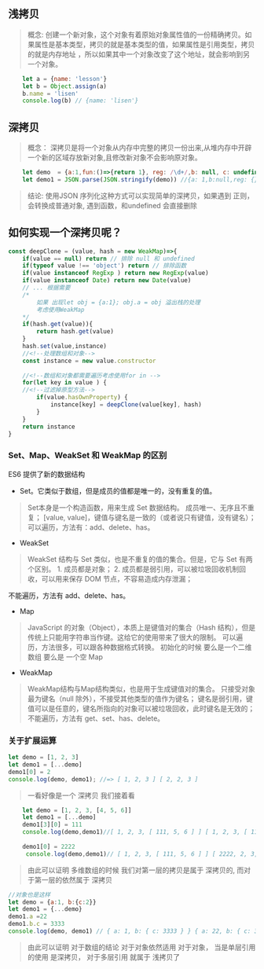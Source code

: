 ## 浅拷贝
>概念: 创建一个新对象，这个对象有着原始对象属性值的一份精确拷贝。如果属性是基本类型，拷贝的就是基本类型的值，如果属性是引用类型，拷贝的就是内存地址 ，所以如果其中一个对象改变了这个地址，就会影响到另一个对象。
```javascript
    let a = {name: 'lesson'}
    let b = Object.assign(a)
    b.name = 'lisen'
    console.log(b) // {name: 'lisen'}
```
## 深拷贝
> 概念： 深拷贝是将一个对象从内存中完整的拷贝一份出来,从堆内存中开辟一个新的区域存放新对象,且修改新对象不会影响原对象。

```javascript
    let demo  = {a:1,fun:()=>{return 1}, reg: /\d+/,b: null, c: undefined }
    let demo1 = JSON.parse(JSON.stringify(demo)) //{a: 1,b:null,reg: {}}
```
>结论: 使用JSON 序列化这种方式可以实现简单的深拷贝，如果遇到 正则，会转换成普通对象, 遇到函数，和undefined 会直接删除
## 如何实现一个深拷贝呢？ 
```javascript
const deepClone = (value, hash = new WeakMap)=>{
    if(value == null) return // 排除 null 和 undefined
    if(typeof value !== 'object') return // 排除函数
    if(value instanceof RegExp ) return new RegExp(value)
    if(value instanceof Date) return new Date(value)
    // ... 根据需要 
    /*
        如果 出现let obj = {a:1}; obj.a = obj 溢出栈的处理
        考虑使用WeakMap
    */
    if(hash.get(value)){
        return hash.get(value)
    }
    hash.set(value,instance)
    //<!--处理数组和对象-->
    const instance = new value.constructor
    
    //<!--数组和对象都需要遍历考虑使用for in -->
    for(let key in value ) {
    //<!--过滤掉原型方法-->
        if(value.hasOwnProperty) {
            instance[key] = deepClone(value[key], hash)
        }
    }
    return instance
}
```
### Set、Map、WeakSet 和 WeakMap 的区别
ES6 提供了新的数据结构 
+ Set。它类似于数组，但是成员的值都是唯一的，没有重复的值。

> Set本身是一个构造函数，用来生成 Set 数据结构。
成员唯一、无序且不重复；
[value, value]，键值与键名是一致的（或者说只有键值，没有键名）；
可以遍历，方法有：add、delete、has。

+ WeakSet

> WeakSet 结构与 Set 类似，也是不重复的值的集合。但是，它与 Set 有两个区别。
    1. 成员都是对象；
    2. 成员都是弱引用，可以被垃圾回收机制回收，可以用来保存 DOM 节点，不容易造成内存泄漏；
    
不能遍历，方法有 add、delete、has。

+ Map

> JavaScript 的对象（Object），本质上是键值对的集合（Hash 结构），但是传统上只能用字符串当作键。这给它的使用带来了很大的限制。
可以遍历，方法很多，可以跟各种数据格式转换。
初始化的时候 要么是一个二维数组 要么是 一个空 Map

+ WeakMap

> WeakMap结构与Map结构类似，也是用于生成键值对的集合。
只接受对象最为键名（null 除外），不接受其他类型的值作为键名；
键名是弱引用，键值可以是任意的，键名所指向的对象可以被垃圾回收，此时键名是无效的；
不能遍历，方法有 get、set、has、delete。

### 关于扩展运算

```javascript
let demo = [1, 2, 3]
let demo1 = [...demo]
demo1[0] = 2 
console.log(demo, demo1); //=> [ 1, 2, 3 ] [ 2, 2, 3 ]
 ```
> 一看好像是一个 深拷贝 我们接着看

```javascript
    let demo = [1, 2, 3, [4, 5, 6]]
    let demo1 = [...demo]
    demo1[3][0] = 111
    console.log(demo,demo1)//[ 1, 2, 3, [ 111, 5, 6 ] ] [ 1, 2, 3, [ 111, 5, 6 ] ]
    
    demo1[0] = 2222
     console.log(demo,demo1)// [ 1, 2, 3, [ 111, 5, 6 ] ] [ 2222, 2, 3, [ 111, 5, 6 ] ]

```
> 由此可以证明 多维数组的时候 我们对第一层的拷贝是属于 深拷贝的, 而对于第一层的依然属于 深拷贝

```javascript 
//对象也是这样
let demo = {a:1, b:{c:2}}
let demo1 = {...demo}
demo1.a =22
demo1.b.c = 3333
console.log(demo, demo1) // { a: 1, b: { c: 3333 } } { a: 22, b: { c: 3333 } }

```
> 由此可以证明 对于数组的结论 对于对象依然适用 对于对象， 当是单层引用的使用 是深拷贝， 对于多层引用 就属于 浅拷贝了